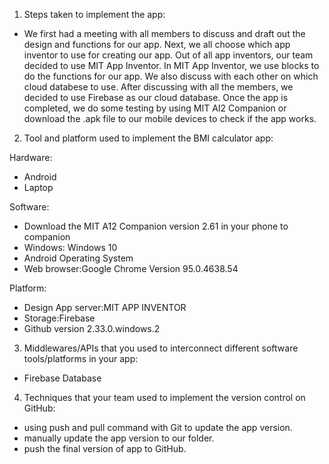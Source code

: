 1) Steps taken to implement the app:
- We first had a meeting with all members to discuss and draft out the design and functions for our app. Next, we all choose which app inventor to use for creating our app. Out of all app inventors, our team decided to use MIT App Inventor. In MIT App Inventor, we use blocks to do the functions for our app. We also discuss with each other on which cloud databese to use. After discussing with all the members, we decided to use Firebase as our cloud database. Once the app is completed, we do some testing by using MIT AI2 Companion or download the .apk file  to our mobile devices to check if the app works.

2) Tool and platform used to implement the BMI calculator app:

Hardware:

- Android
- Laptop

Software:
- Download the MIT A12 Companion version 2.61 in your phone to companion
- Windows: Windows 10
- Android Operating System 
- Web browser:Google Chrome Version 95.0.4638.54

Platform:
- Design App server:MIT APP INVENTOR
- Storage:Firebase
- Github version 2.33.0.windows.2

3) Middlewares/APIs that you used to interconnect different software tools/platforms in your app:
- Firebase Database

4) Techniques that your team used to implement the version control on GitHub:
- using push and pull command with Git to update the app version.
- manually update the app version to our folder.
- push the final version of app to GitHub.
